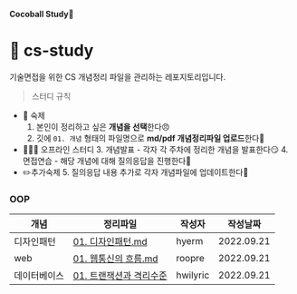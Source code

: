 
**Cocoball Study🍪**
# :green_book: cs-study
기술면접을 위한 CS 개념정리 파일을 관리하는 레포지토리입니다.

> 스터디 규칙
 - 📝 숙제
	 1. 본인이 정리하고 싶은 **개념을 선택**한다😠
	 2. 깃에  `01. 개념`  형태의 파일명으로 **md/pdf  개념정리파일 업로드**한다🥳
- 🙇🏼‍♀️ 오프라인 스터디
	3. 개념발표 - 각자 각 주차에 정리한 개념을 발표한다😏
	4. 면접연습 - 해당 개념에 대해 질의응답을 진행한다🤔
- ✏️추가숙제
	5. 질의응답 내용 추가로 각자 개념파일에 업데이트한다😤

### OOP
| 개념 | 정리파일 | 작성자 | 작성날짜 |
| ------ | -- | -- | --|
| 디자인패턴 | [01. 디자인패턴.md]() | hyerm | 2022.09.21 |
| web | [01. 웹통신의 흐름.md]() | roopre | 2022.09.21 |
| 데이터베이스 | [01. 트랜잭션과 격리수준](https://neat-vest-cdf.notion.site/f12b11062d184f6d97f46019dd8c20ea) | hwilyric | 2022.09.21 |
